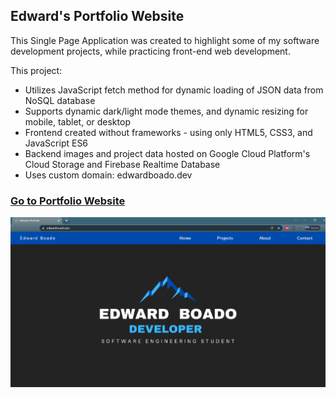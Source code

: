 ## Edward's Portfolio Website

This Single Page Application was created to highlight some of my software development projects, while practicing front-end web development.

This project:
* Utilizes JavaScript fetch method for dynamic loading of JSON data from NoSQL database
* Supports dynamic dark/light mode themes, and dynamic resizing for mobile, tablet, or desktop
* Frontend created without frameworks - using only HTML5, CSS3, and JavaScript ES6
* Backend images and project data hosted on Google Cloud Platform's Cloud Storage and Firebase Realtime Database
* Uses custom domain: edwardboado.dev 

### [Go to Portfolio Website](https://www.edwardboado.dev)


![User Interface Example](https://github.com/b-edward/portfolio/blob/main/images/personalProjects/portfolio0.png)
